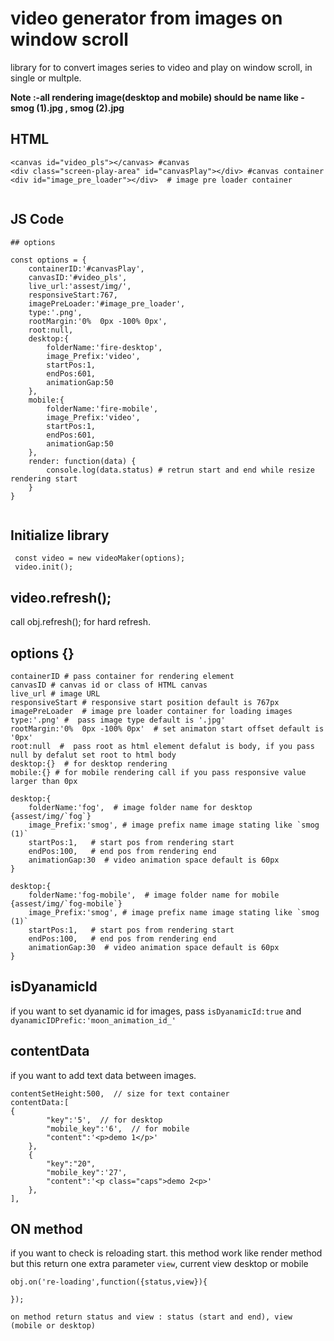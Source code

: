 # video generator from images on window scroll

library for to convert images series to video and play on window scroll, in single or multple. 

 **Note :-all rendering image(desktop and mobile) should be name like - smog (1).jpg ,  smog (2).jpg**

## HTML

```
<canvas id="video_pls"></canvas> #canvas
<div class="screen-play-area" id="canvasPlay"></div> #canvas container
<div id="image_pre_loader"></div>  # image pre loader container
            
```
## JS Code

```
## options

const options = {
    containerID:'#canvasPlay',
    canvasID:'#video_pls',
    live_url:'assest/img/',
    responsiveStart:767,
    imagePreLoader:'#image_pre_loader',
    type:'.png',
    rootMargin:'0%  0px -100% 0px',
    root:null,
    desktop:{
        folderName:'fire-desktop',
        image_Prefix:'video',
        startPos:1,
        endPos:601,
        animationGap:50
    },
    mobile:{
        folderName:'fire-mobile',
        image_Prefix:'video',
        startPos:1,
        endPos:601,
        animationGap:50
    },
    render: function(data) {
        console.log(data.status) # retrun start and end while resize rendering start
    }
}
            
  ```
  ## Initialize library
  ```
   const video = new videoMaker(options);
   video.init();
   ```

## video.refresh();
call obj.refresh(); for hard refresh.

## options {}

```
containerID # pass container for rendering element
canvasID # canvas id or class of HTML canvas
live_url # image URL 
responsiveStart # responsive start position default is 767px
imagePreLoader  # image pre loader container for loading images
type:'.png' #  pass image type default is '.jpg'
rootMargin:'0%  0px -100% 0px'  # set animaton start offset default is '0px'
root:null  #  pass root as html element defalut is body, if you pass null by defalut set root to html body
desktop:{}  # for desktop rendering
mobile:{} # for mobile rendering call if you pass responsive value larger than 0px

desktop:{
    folderName:'fog',  # image folder name for desktop  {assest/img/`fog`}
    image_Prefix:'smog', # image prefix name image stating like `smog (1)`
    startPos:1,   # start pos from rendering start
    endPos:100,   # end pos from rendering end
    animationGap:30  # video animation space default is 60px
}

desktop:{
    folderName:'fog-mobile',  # image folder name for mobile  {assest/img/`fog-mobile`}
    image_Prefix:'smog', # image prefix name image stating like `smog (1)`
    startPos:1,   # start pos from rendering start
    endPos:100,   # end pos from rendering end
    animationGap:30  # video animation space default is 60px
}

```
## isDyanamicId
if you want to set dyanamic id for images,  pass ```isDyanamicId:true``` and ```dyanamicIDPrefic:'moon_animation_id_'```

## contentData
if you want to add text data between images.

```
contentSetHeight:500,  // size for text container
contentData:[
{
        "key":'5',  // for desktop
        "mobile_key":'6',  // for mobile 
        "content":'<p>demo 1</p>'
    },
    {
        "key":"20",
        "mobile_key":'27',
        "content":'<p class="caps">demo 2<p>'
    },
],
```

## ON method 
if you want to check is reloading start. this method work like render method but this return one extra parameter ```view```, current view desktop or mobile

```
obj.on('re-loading',function({status,view}){
   
});

on method return status and view : status (start and end), view (mobile or desktop)
```

